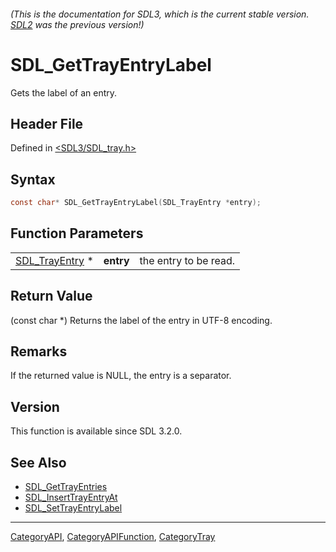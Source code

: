 ###### (This is the documentation for SDL3, which is the current stable version. [SDL2](https://wiki.libsdl.org/SDL2/) was the previous version!)
# SDL_GetTrayEntryLabel

Gets the label of an entry.

## Header File

Defined in [<SDL3/SDL_tray.h>](https://github.com/libsdl-org/SDL/blob/main/include/SDL3/SDL_tray.h)

## Syntax

```c
const char* SDL_GetTrayEntryLabel(SDL_TrayEntry *entry);
```

## Function Parameters

|                                  |           |                       |
| -------------------------------- | --------- | --------------------- |
| [SDL_TrayEntry](SDL_TrayEntry) * | **entry** | the entry to be read. |

## Return Value

(const char *) Returns the label of the entry in UTF-8 encoding.

## Remarks

If the returned value is NULL, the entry is a separator.

## Version

This function is available since SDL 3.2.0.

## See Also

- [SDL_GetTrayEntries](SDL_GetTrayEntries)
- [SDL_InsertTrayEntryAt](SDL_InsertTrayEntryAt)
- [SDL_SetTrayEntryLabel](SDL_SetTrayEntryLabel)

----
[CategoryAPI](CategoryAPI), [CategoryAPIFunction](CategoryAPIFunction), [CategoryTray](CategoryTray)

